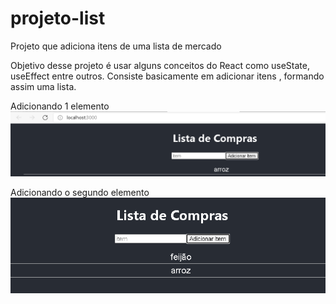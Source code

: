 # projeto-list
Projeto que adiciona itens de uma lista de mercado


Objetivo desse projeto é usar alguns conceitos do React como useState, useEffect entre outros. Consiste basicamente em adicionar itens , formando assim uma lista.

Adicionando 1 elemento
![um elemento](./images/pagina1.png)

Adicionando o segundo elemento
![segundo elemento](./images/pagina2.png)
